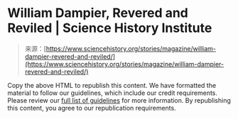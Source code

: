 <!--yml
category: 未分类
date: 2024-05-27 14:41:21
-->

# William Dampier, Revered and Reviled | Science History Institute

> 来源：[https://www.sciencehistory.org/stories/magazine/william-dampier-revered-and-reviled/](https://www.sciencehistory.org/stories/magazine/william-dampier-revered-and-reviled/)

Copy the above HTML to republish this content. We have formatted the material to follow our guidelines, which include our credit requirements. Please review our [full list of guidelines](https://www.sciencehistory.org/republication-guidelines) for more information. By republishing this content, you agree to our republication requirements.